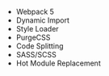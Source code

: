 - Webpack 5
- Dynamic Import
- Style Loader
- PurgeCSS
- Code Splitting
- SASS/SCSS
- Hot Module Replacement
